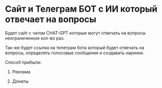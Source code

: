 # Сайт и Телеграм БОТ с ИИ который отвечает на вопросы

Будет сайт с чатом CHAT-GPT которые могут отвечать на вопросы неограниченное кол-во раз.

Так-же будет ссылка на телеграм бота который будет отвечать на вопросы, определять голосовые сообщения и создавать каринки.

Способ прибыли: 

1. Реклама

2. Донаты 
